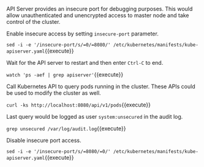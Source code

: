 
API Server provides an insecure port for debugging purposes. This would allow unauthenticated and unencrypted access to master node and take control of the cluster.

Enable insecure access by setting `insecure-port` parameter.

`sed -i -e '/insecure-port/s/=0/=8080/' /etc/kubernetes/manifests/kube-apiserver.yaml`{{execute}}

Wait for the API server to restart and then enter `Ctrl-C` to end.

`watch 'ps -aef | grep apiserver'`{{execute}}

Call Kubernetes API to query pods running in the cluster. These APIs could be used to modify the cluster as well.

`curl -ks http://localhost:8080/api/v1/pods`{{execute}}

Last query would be logged as user `system:unsecured` in the audit log.

`grep unsecured /var/log/audit.log`{{execute}}

Disable insecure port access.

`sed -i -e '/insecure-port/s/=8080/=0/' /etc/kubernetes/manifests/kube-apiserver.yaml`{{execute}}
